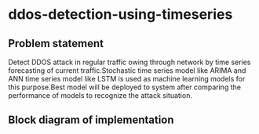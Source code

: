 # ddos-detection-using-timeseries

## Problem statement 
Detect DDOS attack in regular traffic 
owing through network by time series forecasting
of current traffic.Stochastic time series model like ARIMA and ANN time series model like
LSTM is used as machine learning models for this purpose.Best model will be deployed to
system after comparing the performance of models to recognize the attack situation.

## Block diagram of implementation




